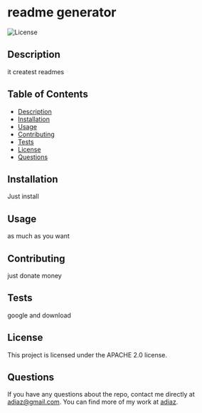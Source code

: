 # readme generator

![License](https://img.shields.io/badge/License-APACHE_2.0-blue.svg)

## Description

it createst readmes

## Table of Contents

- [Description](#description)
- [Installation](#installation)
- [Usage](#usage)
- [Contributing](#contributing)
- [Tests](#tests)
- [License](#license)
- [Questions](#questions)

## Installation

Just install

## Usage

as much as you want 

## Contributing

just donate money

## Tests

google and download

## License

This project is licensed under the APACHE 2.0 license.

## Questions

If you have any questions about the repo, contact me directly at adiaz@gmail.com. You can find more of my work at [adiaz](https://github.com/adiaz).
